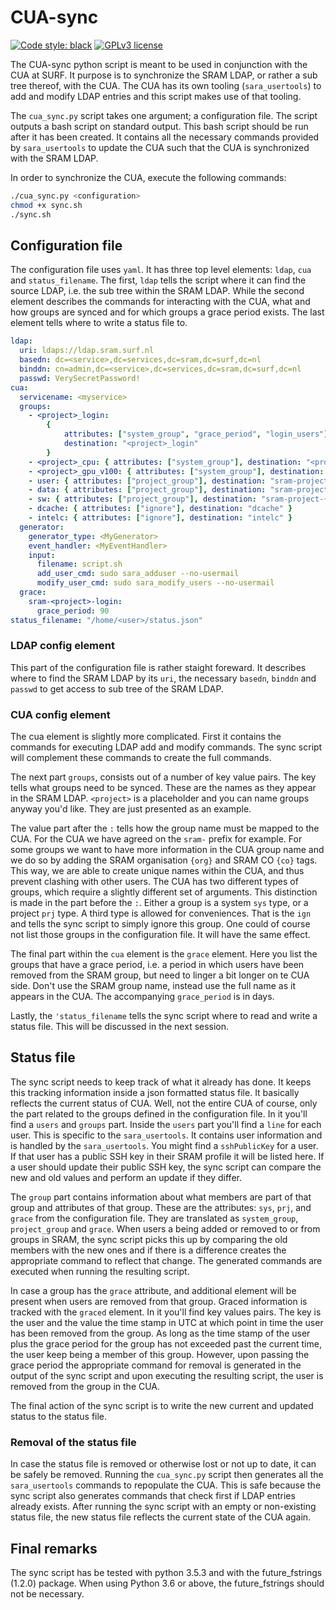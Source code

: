 # CUA-sync

[![Code style: black](https://img.shields.io/badge/code%20style-black-000000.svg)](https://github.com/psf/black)
[![GPLv3 license](https://img.shields.io/badge/License-GPLv3-blue.svg)](http://perso.crans.org/besson/LICENSE.html)

The CUA-sync python script is meant to be used in conjunction with the CUA at
SURF. It purpose is to synchronize the SRAM LDAP, or rather a sub tree thereof,
with the CUA. The CUA has its own tooling (`sara_usertools`) to add and modify
LDAP entries and this script makes use of that tooling.

The `cua_sync.py` script takes one argument; a configuration file. The script
outputs a bash script on standard output. This bash script should be run after
it has been created. It contains all the necessary commands provided by
`sara_usertools` to update the CUA such that the CUA is synchronized with the
SRAM LDAP.

In order to synchronize the CUA, execute the following commands:

```bash
./cua_sync.py <configuration>
chmod +x sync.sh
./sync.sh
```

## Configuration file

The configuration file uses `yaml`. It has three top level elements: `ldap`,
`cua` and `status_filename`. The first, `ldap` tells the script where it can
find the source LDAP, i.e. the sub tree within the SRAM LDAP. While the
second element describes the commands for interacting with the CUA, what and
how groups are synced and for which groups a grace period exists. The last
element tells where to write a status file to.

```yaml
ldap:
  uri: ldaps://ldap.sram.surf.nl
  basedn: dc=<service>,dc=services,dc=sram,dc=surf,dc=nl
  binddn: cn=admin,dc=<service>,dc=services,dc=sram,dc=surf,dc=nl
  passwd: VerySecretPassword!
cua:
  servicename: <myservice>
  groups:
    - <project>_login:
        {
            attributes: ["system_group", "grace_period", "login_users"],
            destination: "<project>_login"
        }
    - <project>_cpu: { attributes: ["system_group"], destination: "<project>_cpu" }
    - <project>_gpu_v100: { attributes: ["system_group"], destination: "<project>_gpu_v100" }
    - user: { attributes: ["project_group"], destination: "sram-project-{co}-user" }
    - data: { attributes: ["project_group"], destination: "sram-project-{co}-data" }
    - sw: { attributes: ["project_group"], destination: "sram-project-{co}-sw" }
    - dcache: { attributes: ["ignore"], destination: "dcache" }
    - intelc: { attributes: ["ignore"], destination: "intelc" }
  generator:
    generator_type: <MyGenerator>
    event_handler: <MyEventHandler>
    input:
      filename: script.sh
      add_user_cmd: sudo sara_adduser --no-usermail
      modify_user_cmd: sudo sara_modify_users --no-usermail
  grace:
    sram-<project>-login:
      grace_period: 90
status_filename: "/home/<user>/status.json"
```

### LDAP config element

This part of the configuration file is rather staight foreward. It describes
where to find the SRAM LDAP by its `uri`, the necessary `basedn`, `binddn` and
`passwd` to get access to sub tree of the SRAM LDAP.

### CUA config element

The cua element is slightly more complicated. First it contains the commands
for executing LDAP add and modify commands. The sync script will complement
these commands to create the full commands.

The next part `groups`, consists out of a number of key value pairs. The key
tells what groups need to be synced. These are the names as they appear in the
SRAM LDAP. `<project>` is a placeholder and you can name groups anyway you'd
like. They are just presented as an example.

The value part after the `:` tells how the group name must be mapped to the
CUA. For the CUA we have agreed on the `sram-` prefix for example. For some
groups we want to have more information in the CUA group name and we do so by
adding the SRAM organisation `{org}` and SRAM CO `{co}` tags. This way, we are
able to create unique names within the CUA, and thus prevent clashing with
other users. The CUA has two different types of groups, which require a slightly
different set of arguments. This distinction is made in the part before the `:`.
Either a group is a system `sys` type, or a project `prj` type. A third type
is allowed for conveniences. That is the `ign` and tells the sync script to
simply ignore this group. One could of course not list those groups in the
configuration file. It will have the same effect.

The final part within the `cua` element is the `grace` element. Here you list
the groups that have a grace period, i.e. a period in which users have been
removed from the SRAM group, but need to linger a bit longer on te CUA side.
Don't use the SRAM group name, instead use the full name as it appears in the
CUA. The accompanying `grace_period` is in days.

Lastly, the `'status_filename` tells the sync script where to read and write
a status file. This will be discussed in the next session.

## Status file

The sync script needs to keep track of what it already has done. It keeps this
tracking information inside a json formatted status file. It basically reflects
the current status of CUA. Well, not the entire CUA of course, only the part
related to the groups defined in the configuration file. In it you'll find a
`users` and `groups` part. Inside the `users` part you'll find a `line` for
each user. This is specific to the `sara_usertools`. It contains user
information and is handled by the `sara_usertools`. You might find a
`sshPublicKey` for a user. If that user has a public SSH key in their SRAM
profile it will be listed here. If a user should update their public SSH key,
the sync script can compare the new and old values and perform an update if
they differ.

The `group` part contains information about what members are part of that group
and attributes of that group. These are the attributes: `sys`, `prj`, and
`grace` from the configuration file. They are translated as `system_group`,
`project_group` and `grace`. When users a being added or removed to or from
groups in SRAM, the sync script picks this up by comparing the old members with
the new ones and if there is a difference creates the appropriate command to
reflect that change. The generated commands are executed when running the
resulting script.

In case a group has the `grace` attribute, and additional element will be
present when users are removed from that group. Graced information is tracked
with the `graced` element. In it you'll find key values pairs. The key is the
user and the value the time stamp in UTC at which point in time the user has
been removed from the group. As long as the time stamp of the user plus the
grace period for the group has not exceeded past the current time, the user
keep being a member of this group. However, upon passing the grace period the
appropriate command for removal is generated in the output of the sync script
and upon executing the resulting script, the user is removed from the group in
the CUA.

The final action of the sync script is to write the new current and updated
status to the status file.

### Removal of the status file

In case the status file is removed or otherwise lost or not up to date, it can
be safely be removed. Running the `cua_sync.py` script then generates all the
`sara_usertools` commands to repopulate the CUA. This is safe because the sync
script also generates commands that check first if LDAP entries already exists.
After running the sync script with an empty or non-existing status file, the
new status file reflects the current state of the CUA again.

## Final remarks

The sync script has be tested with python 3.5.3 and with the
future_fstrings (1.2.0) package. When using Python 3.6 or above, the
future_fstrings should not be necessary.
